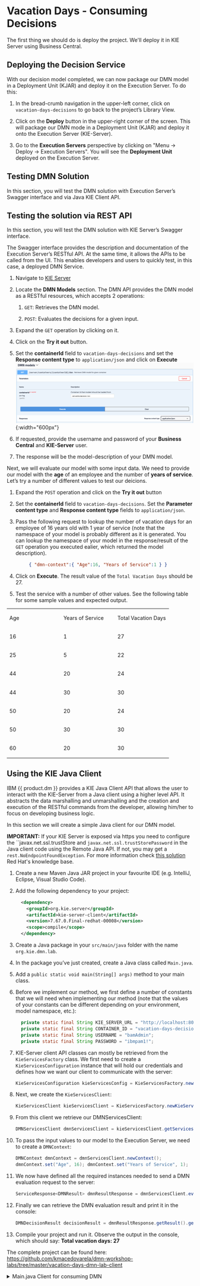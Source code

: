 # Vacation Days - Consuming Decisions

The first thing we should do is deploy the project. We'll deploy it in KIE Server using Business Central.

## Deploying the Decision Service

With our decision model completed, we can now package our DMN model in a Deployment Unit (KJAR) and deploy it on the Execution Server. To do this:

1. In the bread-crumb navigation in the upper-left corner, click on `vacation-days-decisions` to go back to the project’s Library View.

1. Click on the **Deploy** button in the upper-right corner of the screen. This will package our DMN mode in a Deployment Unit (KJAR) and deploy it onto the Execution Server (KIE-Server).

1. Go to the **Execution Servers** perspective by clicking on "Menu → Deploy → Execution Servers". You will see the **Deployment Unit** deployed on the Execution Server.

## Testing DMN Solution

In this section, you will test the DMN solution with Execution Server’s Swagger interface and via Java KIE Client API.

## Testing the solution via REST API

In this section, you will test the DMN solution with KIE Server’s Swagger interface.

The Swagger interface provides the description and documentation of the Execution Server’s RESTful API. At the same time, it allows the APIs to be called from the UI. This enables developers and users to quickly test, in this case, a deployed DMN Service.

1. Navigate to [KIE Server](http://localhost:8080/kie-server/docs)

1. Locate the **DMN Models** section. The DMN API provides the DMN model as a RESTful resources, which accepts 2 operations:

    1. `GET`: Retrieves the DMN model.

    1. `POST`: Evaluates the decisions for a given input.

1. Expand the `GET` operation by clicking on it.

1. Click on the **Try it out** button.

1. Set the **containerId** field to `vacation-days-decisions` and set the **Response content type** to `application/json` and click on **Execute** ![DMN Swagger Get](../images/business_automation/dmn/dmn-swagger-get.png){:width="600px"}

1. If requested, provide the username and password of your **Business Central** and **KIE-Server** user.

1. The response will be the model-description of your DMN model.

Next, we will evaluate our model with some input data. We need to provide our model with the **age** of an employee and the number of **years of service**. Let’s try a number of different values to test our deicions.

1. Expand the `POST` operation and click on the **Try it out** button

1. Set the **containerId** field to `vacation-days-decisions`. Set the **Parameter content type** and **Response content type** fields to `application/json`.

1. Pass the following request to lookup the number of vacation days for an employee of 16 years old with 1 year of service (note that the namespace of your model is probably different as it is generated. You can lookup the namespace of your model in the response/result of the `GET` operation you executed ealier, which returned the model description).

   ~~~json
        { "dmn-context":{ "Age":16, "Years of Service":1 } }
   ~~~

1. Click on **Execute**. The result value of the `Total Vacation Days` should be 27.

1. Test the service with a number of other values. See the following table for some sample values and expected output.

  <table>
    <colgroup>
      <col style="width: 33%" />
      <col style="width: 33%" />
      <col style="width: 33%" />
    </colgroup>
    <tbody>
      <tr class="odd">
        <td>
          <p>Age</p>
        </td>
        <td>
          <p>Years of Service</p>
        </td>
        <td>
          <p>Total Vacation Days</p>
        </td>
      </tr>
      <tr class="even">
        <td>
          <p>16</p>
        </td>
        <td>
          <p>1</p>
        </td>
        <td>
          <p>27</p>
        </td>
      </tr>
      <tr class="odd">
        <td>
          <p>25</p>
        </td>
        <td>
          <p>5</p>
        </td>
        <td>
          <p>22</p>
        </td>
      </tr>
      <tr class="even">
        <td>
          <p>44</p>
        </td>
        <td>
          <p>20</p>
        </td>
        <td>
          <p>24</p>
        </td>
      </tr>
      <tr class="odd">
        <td>
          <p>44</p>
        </td>
        <td>
          <p>30</p>
        </td>
        <td>
          <p>30</p>
        </td>
      </tr>
      <tr class="even">
        <td>
          <p>50</p>
        </td>
        <td>
          <p>20</p>
        </td>
        <td>
          <p>24</p>
        </td>
      </tr>
      <tr class="odd">
        <td>
          <p>50</p>
        </td>
        <td>
          <p>30</p>
        </td>
        <td>
          <p>30</p>
        </td>
      </tr>
      <tr class="even">
        <td>
          <p>60</p>
        </td>
        <td>
          <p>20</p>
        </td>
        <td>
          <p>30</p>
        </td>
      </tr>
    </tbody>
  </table>

## Using the KIE Java Client

IBM {{ product.dm }} provides a KIE Java Client API that allows the user to interact with the KIE-Server from a Java client using a higher level API. It abstracts the data marshalling and unmarshalling and the creation and execution of the RESTful commands from the developer, allowing him/her to focus on developing business logic.

In this section we will create a simple Java client for our DMN model.

**IMPORTANT:** If your KIE Server is exposed via https you need to configure the ``javax.net.ssl.trustStore and `javax.net.ssl.trustStorePassword` in the Java client code using the Remote Java API. If not, you may get a `rest.NoEndpointFoundException`. For more information check [this solution](https://access.redhat.com/solutions/5424601) Red Hat's knowledge base.

1. Create a new Maven Java JAR project in your favourite IDE (e.g. IntelliJ, Eclipse, Visual Studio Code).

1. Add the following dependency to your project:

   ~~~xml
     <dependency> 
       <groupId>org.kie.server</groupId> 
       <artifactId>kie-server-client</artifactId> 
       <version>7.67.0.Final-redhat-00008</version> 
       <scope>compile</scope> 
     </dependency>
   ~~~

1. Create a Java package in your `src/main/java` folder with the name `org.kie.dmn.lab`.

1. In the package you’ve just created, create a Java class called `Main.java`.

1. Add a `public static void main(String[] args)` method to your main class.

1. Before we implement our method, we first define a number of constants that we will need when implementing our method (note that the values of your constants can be different depending on your environment, model namespace, etc.):

   ~~~java
     private static final String KIE_SERVER_URL = "http://localhost:8080/kie-server/services/rest/server"; 
     private static final String CONTAINER_ID = "vacation-days-decisions"; 
     private static final String USERNAME = "bamAdmin"; 
     private static final String PASSWORD = "ibmpam1!"; 
   ~~~

1. KIE-Server client API classes can mostly be retrieved from the `KieServicesFactory` class. We first need to create a `KieServicesConfiguration` instance that will hold our credentials and defines how we want our client to communicate with the server:

   ~~~java
   KieServicesConfiguration kieServicesConfig = KieServicesFactory.newRestConfiguration(KIE_SERVER_URL, new EnteredCredentialsProvider(USERNAME, PASSWORD)); 
   ~~~

1. Next, we create the `KieServicesClient`:

   ~~~java
   KieServicesClient kieServicesClient = KieServicesFactory.newKieServicesClient(kieServicesConfig); 
   ~~~

1. From this client we retrieve our DMNServicesClient: 

   ~~~java
   DMNServicesClient dmnServicesClient = kieServicesClient.getServicesClient(DMNServicesClient.class); 
   ~~~

1. To pass the input values to our model to the Execution Server, we need to create a `DMNContext`: 

    ~~~java
    DMNContext dmnContext = dmnServicesClient.newContext();
    dmnContext.set("Age", 16); dmnContext.set("Years of Service", 1);
    ~~~

1. We now have defined all the required instances needed to send a DMN evaluation request to the server: 

    ~~~java
    ServiceResponse<DMNResult> dmnResultResponse = dmnServicesClient.evaluateAll(CONTAINER_ID, dmnContext);
    ~~~

1. Finally we can retrieve the DMN evaluation result and print it in the console:

    ~~~java
    DMNDecisionResult decisionResult = dmnResultResponse.getResult().getDecisionResultByName("Total Vacation Days"); System.out.println("Total vacation days: " + decisionResult.getResult()); 
    ~~~

1. Compile your project and run it. Observe the output in the console, which should say: **Total vacation days: 27**

The complete project can be found here: <https://github.com/kmacedovarela/dmn-workshop-labs/tree/master/vacation-days-dmn-lab-client>
<details><summary>Main.java Client for consuming DMN</summary><blockquote>

~~~java
package org.kie.dmn.lab;

import org.kie.api.builder.KieScannerFactoryService;
import org.kie.api.internal.weaver.KieWeaverService;
import org.kie.dmn.api.core.DMNContext;
import org.kie.dmn.api.core.DMNDecisionResult;
import org.kie.dmn.api.core.DMNResult;
import org.kie.server.api.model.ServiceResponse;
import org.kie.server.client.CredentialsProvider;
import org.kie.server.client.DMNServicesClient;
import org.kie.server.client.KieServicesClient;
import org.kie.server.client.KieServicesConfiguration;
import org.kie.server.client.KieServicesFactory;
import org.kie.server.client.credentials.EnteredCredentialsProvider;

/**
 * Vacation Days DMN Client
 */
public class Main {

    private static final String KIE_SERVER_URL = "http://localhost:8080/kie-server/services/rest/server";

    private static final String CONTAINER_ID = "vacation-days-decisions";

    private static final String USERNAME = "bamAdmin";

    private static final String PASSWORD = "ibmpam1!";

    public static void main(String[] args) {
        CredentialsProvider credentialsProvider = new EnteredCredentialsProvider(USERNAME, PASSWORD);
        KieServicesConfiguration kieServicesConfig = KieServicesFactory.newRestConfiguration(KIE_SERVER_URL, credentialsProvider);
        KieServicesClient kieServicesClient = KieServicesFactory.newKieServicesClient(kieServicesConfig);

        DMNServicesClient dmnServicesClient = kieServicesClient.getServicesClient(DMNServicesClient.class);

        DMNContext dmnContext = dmnServicesClient.newContext();
        dmnContext.set("Age", 16);
        dmnContext.set("Years of Service", 1);

        ServiceResponse<DMNResult> dmnResultResponse = dmnServicesClient.evaluateAll(CONTAINER_ID, dmnContext);

        DMNDecisionResult decisionResult = dmnResultResponse.getResult().getDecisionResultByName("Total Vacation Days");
        System.out.println("Total vacation days: " + decisionResult.getResult());
    }
}
~~~